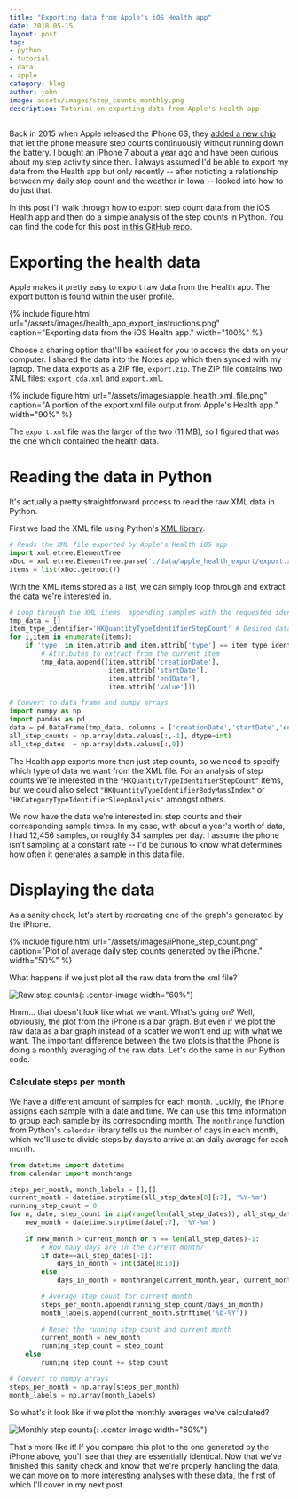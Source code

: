 ```yaml
---
title: "Exporting data from Apple's iOS Health app"
date: 2018-05-15
layout: post
tag:
- python
- tutorial
- data
- apple
category: blog
author: john
image: assets/images/step_counts_monthly.png
description: Tutorial on exporting data from Apple's Health app
---
```


Back in 2015 when Apple released the iPhone 6S, they [added a new chip](https://appleinsider.com/articles/15/09/10/apples-efficient-m9-coprocessor-will-let-your-iphone-6s-track-pace-make-hey-siri-always-on) that let the phone measure step counts continuously without running down the battery. I bought an iPhone 7 about a year ago and have been curious about my step activity since then. I always assumed I'd be able to export my data from the Health app but only recently -- after noticting a relationship between my daily step count and the weather in Iowa -- looked into how to do just that.

In this post I'll walk through how to export step count data from the iOS Health app and then do a simple analysis of the step counts in Python. You can find the code for this post [in this GitHub repo](https://github.com/johnwmillr/WeatherStepCount).

# Exporting the health data

Apple makes it pretty easy to export raw data from the Health app. The export button is found within the user profile.

{% include figure.html url="/assets/images/health_app_export_instructions.png" caption="Exporting data from the iOS Health app." width="100%" %}

Choose a sharing option that'll be easiest for you to access the data on your computer. I shared the data into the Notes app which then synced with my laptop. The data exports as a ZIP file, `export.zip`. The ZIP file contains two XML files: `export_cda.xml` and `export.xml`. 

{% include figure.html url="/assets/images/apple_health_xml_file.png" caption="A portion of the export.xml file output from Apple's Health app." width="90%" %}

The `export.xml` file was the larger of the two (11 MB), so I figured that was the one which contained the health data.

# Reading the data in Python

It's actually a pretty straightforward process to read the raw XML data in Python.

First we load the XML file using Python's [XML library](https://docs.python.org/3/library/xml.html).

```python
# Reads the XML file exported by Apple's Health iOS app
import xml.etree.ElementTree
xDoc = xml.etree.ElementTree.parse('./data/apple_health_export/export.xml')
items = list(xDoc.getroot())
```

With the XML items stored as a list, we can simply loop through and extract the data we're interested in.

```python
# Loop through the XML items, appending samples with the requested identifier
tmp_data = []
item_type_identifier='HKQuantityTypeIdentifierStepCount' # Desired data type
for i,item in enumerate(items):
    if 'type' in item.attrib and item.attrib['type'] == item_type_identifier:        
        # Attributes to extract from the current item
        tmp_data.append((item.attrib['creationDate'],
                         item.attrib['startDate'],
                         item.attrib['endDate'],
                         item.attrib['value']))

# Convert to data frame and numpy arrays
import numpy as np
import pandas as pd
data = pd.DataFrame(tmp_data, columns = ['creationDate','startDate','endDate','value'])
all_step_counts = np.array(data.values[:,-1], dtype=int)
all_step_dates  = np.array(data.values[:,0])
```

The Health app exports more than just step counts, so we need to specify which type of data we want from the XML file. For an analysis of step counts we're interested in the `"HKQuantityTypeIdentifierStepCount"` items, but we could also select `"HKQuantityTypeIdentifierBodyMassIndex"` or `"HKCategoryTypeIdentifierSleepAnalysis"` amongst others.

We now have the data we're interested in: step counts and their corresponding sample times. In my case, with about a year's worth of data, I had 12,456 samples, or roughly 34 samples per day. I assume the phone isn't sampling at a constant rate -- I'd be curious to know what determines how often it generates a sample in this data file.

# Displaying the data

As a sanity check, let's start by recreating one of the graph's generated by the iPhone.

{% include figure.html url="/assets/images/iPhone_step_count.png" caption="Plot of average daily step counts generated by the iPhone." width="50%" %}

What happens if we just plot all the raw data from the xml file?

![Raw step counts]({{site.url}}/assets/images/step_counts_raw.png){: .center-image width="60%"}

Hmm... that doesn't look like what we want. What's going on? Well, obviously, the plot from the iPhone is a bar graph. But even if we plot the raw data as a bar graph instead of a scatter we won't end up with what we want. The important difference between the two plots is that the iPhone is doing a monthly averaging of the raw data. Let's do the same in our Python code.

### Calculate steps per month

We have a different amount of samples for each month. Luckily, the iPhone assigns each sample with a date and time. We can use this time information to group each sample by its corresponding month. The `monthrange` function from Python's `calendar` library tells us the number of days in each month, which we'll use to divide steps by days to arrive at an daily average for each month.

```python
from datetime import datetime
from calendar import monthrange

steps_per_month, month_labels = [],[]
current_month = datetime.strptime(all_step_dates[0][:7], '%Y-%m')
running_step_count = 0
for n, date, step_count in zip(range(len(all_step_dates)), all_step_dates, all_step_counts):
    new_month = datetime.strptime(date[:7], '%Y-%m')
    
    if new_month > current_month or n == len(all_step_dates)-1:
        # How many days are in the current month?
        if date==all_step_dates[-1]:
            days_in_month = int(date[8:10])
        else:
            days_in_month = monthrange(current_month.year, current_month.month)[1]

        # Average step count for current month
        steps_per_month.append(running_step_count/days_in_month)
        month_labels.append(current_month.strftime('%b-%Y'))        
        
        # Reset the running step count and current month
        current_month = new_month
        running_step_count = step_count
    else:
        running_step_count += step_count    

# Convert to numpy arrays        
steps_per_month = np.array(steps_per_month)
month_labels = np.array(month_labels)
```

So what's it look like if we plot the monthly averages we've calculated?

![Monthly step counts]({{site.url}}/assets/images/step_counts_monthly.png){: .center-image width="60%"}

That's more like it! If you compare this plot to the one generated by the iPhone above, you'll see that they are essentially identical. Now that we've finished this sanity check and know that we're properly handling the data, we can move on to more interesting analyses with these data, the first of which I'll cover in my next post.